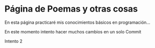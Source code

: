 # Página de Poemas y otras cosas

En esta página practicaré mis conocimientos básicos en programación...

En este momento intento hacer muchos cambios en un solo Commit

Intento 2